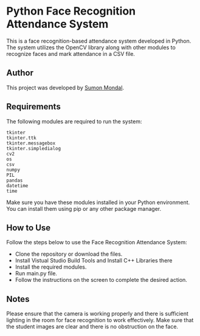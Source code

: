 # Python Face Recognition Attendance System

This is a face recognition-based attendance system developed in Python. The system utilizes the OpenCV library along with other modules to recognize faces and mark attendance in a CSV file.

## Author
This project was developed by [Sumon Mondal](https://www.linkedin.com/in/sumonmondal123/). 

## Requirements
The following modules are required to run the system:
```
tkinter
tkinter.ttk
tkinter.messagebox
tkinter.simpledialog
cv2
os
csv
numpy
PIL
pandas
datetime
time
```
Make sure you have these modules installed in your Python environment. You can install them using pip or any other package manager.


## How to Use
Follow the steps below to use the Face Recognition Attendance System:
- Clone the repository or download the files.
- Install Vistual Studio Build Tools and Install C++ Libraries there 
- Install the required modules.
- Run main.py file.
- Follow the instructions on the screen to complete the desired action.

## Notes
Please ensure that the camera is working properly and there is sufficient lighting in the room for face recognition to work effectively.
Make sure that the student images are clear  and there is no obstruction on the face.

<br>

